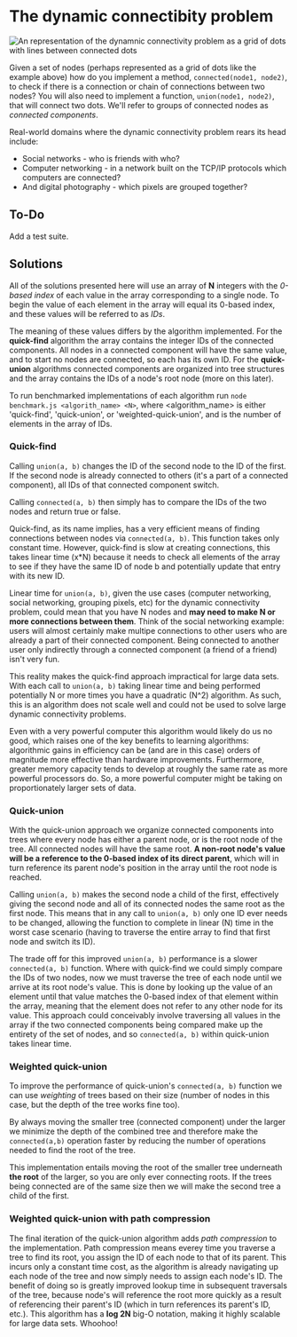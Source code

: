 # The dynamic connectibity problem

![An representation of the dynamnic connectivity problem as a grid of dots with lines between connected dots](https://31.media.tumblr.com/f1b09c2bce79c70a12d12f1599fefb80/tumblr_inline_nkhy644T041syc66m.jpg)

Given a set of nodes (perhaps represented as a grid of dots like the example above) how do you implement a method, `connected(node1, node2)`, to check if there is a connection or chain of connections between two nodes? You will also need to implement a function, `union(node1, node2)`, that will connect two dots. We'll refer to groups of connected nodes as *connected components*.

Real-world domains where the dynamic connectivity problem rears its head include:

+ Social networks - who is friends with who?
+ Computer networking - in a network built on the TCP/IP protocols which computers are connected?
+ And digital photography - which pixels are grouped together?

## To-Do
Add a test suite.

## Solutions

All of the solutions presented here will use an array of **N** integers with the *0-based index* of each value in the array corresponding to a single node. To begin the value of each element in the array will equal its 0-based index, and these values will be referred to as *IDs*. 

The meaning of these values differs by the algorithm implemented. For the **quick-find** algorithm the array contains the integer IDs of the connected components. All nodes in a connected component will have the same value, and to start no nodes are connected, so each has its own ID. For the **quick-union** algorithms connected components are organized into tree structures and the array contains the IDs of a node's root node (more on this later).  

To run benchmarked implementations of each algorithm run `node benchmark.js <algorith_name> <N>`, where <algorithm_name> is either 'quick-find', 'quick-union', or 'weighted-quick-union', and <N> is the number of elements in the array of IDs.

### Quick-find 

Calling `union(a, b)` changes the ID of the second node to the ID of the first.  If the second node is already connected to others (it's a part of a connected component), all IDs of that connected component switch.

Calling `connected(a, b)` then simply has to compare the IDs of the two nodes and return true or false.

Quick-find, as its name implies, has a very efficient means of finding connections between nodes via `connected(a, b)`. This function takes only constant time. However, quick-find is slow at creating connections, this takes linear time (x*N) because it needs to check all elements of the array to see if they have the same ID of node b and potentially update that entry with its new ID.  

Linear time for `union(a, b)`, given the use cases (computer networking, social networking, grouping pixels, etc) for the dynamic connectivity problem, could mean that you have N nodes and **may need to make N or more connections between them**. Think of the social networking example: users will almost certainly make multipe connections to other users who are already a part of their connected component. Being connected to another user only indirectly through a connected component (a friend of a friend) isn't very fun. 

This reality makes the quick-find approach impractical for large data sets. With each call to `union(a, b)` taking linear time and being performed potentially N or more times you have a quadratic (N^2) algorithm. As such, this is an algorithm does not scale well and could not be used to solve large dynamic connectivity problems. 

Even with a very powerful computer this algorithm would likely do us no good, which raises one of the key benefits to learning algorithms: algorithmic gains in efficiency can be (and are in this case) orders of magnitude more effective than hardware improvements. Furthermore, greater memory capacity tends to develop at roughly the same rate as more powerful processors do. So, a more powerful computer might be taking on proportionately larger sets of data.

### Quick-union

With the quick-union approach we organize connected components into trees where every node has either a parent node, or is the root node of the tree. All connected nodes will have the same root. **A non-root node's value will be a reference to the 0-based index of its direct parent**, which will in turn reference its parent node's position in the array until the root node is reached.

Calling `union(a, b)` makes the second node a child of the first, effectively giving the second node and all of its connected nodes the same root as the first node. This means that in any call to `union(a, b)` only one ID ever needs to be changed, allowing the function to complete in linear (N) time in the worst case scenario (having to traverse the entire array to find that first node and switch its ID).

The trade off for this improved `union(a, b)` performance is a slower `connected(a, b)` function. Where with quick-find we could simply compare the IDs of two nodes, now we must traverse the tree of each node until we arrive at its root node's value. This is done by looking up the value of an element until that value matches the 0-based index of that element within the array, meaning that the element does not refer to any other node for its value. This approach could conceivably involve traversing all values in the array if the two connected components being compared make up the entirety of the set of nodes, and so `connected(a, b)` within quick-union takes linear time. 

### Weighted quick-union

To improve the performance of quick-union's `connected(a, b)` function we can use *weighting* of trees based on their size (number of nodes in this case, but the depth of the tree works fine too).

By always moving the smaller tree (connected component) under the larger we minimize the depth of the combined tree and therefore make the `connected(a,b)` operation faster by reducing the number of operations needed to find the root of the tree. 

This implementation entails moving the root of the smaller tree underneath **the root** of the larger, so you are only ever connecting roots. If the trees being connected are of the same size then we will make the second tree a child of the first.

### Weighted quick-union with path compression

The final iteration of the quick-union algorithm adds *path compression* to the implementation. Path compression means everey time you traverse a tree to find its root, you assign the ID of each node to that of its parent. This incurs only a constant time cost, as the algorithm is already navigating up each node of the tree and now simply needs to assign each node's ID. The benefit of doing so is greatly improved lookup time in subsequent traversals of the tree, because node's will reference the root more quickly as a result of referencing their parent's ID (which in turn references its parent's ID, etc.). This algorithm has a **log 2N** big-O notation, making it highly scalable for large data sets. Whoohoo!
